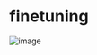 # finetuning
![image](https://github.com/psj0919/finetuning/assets/110454977/5ee72303-1062-400b-ad10-7077b4983c40)
